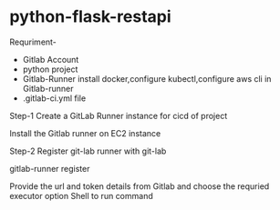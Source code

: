 # python-flask-restapi


Requriment-
- Gitlab Account
- python project
- Gitlab-Runner
            install docker,configure kubectl,configure aws cli in Gitlab-runner
- .gitlab-ci.yml file 



Step-1 Create a GitLab Runner instance for cicd of project

Install the Gitlab runner on EC2 instance 


Step-2 Register git-lab runner with git-lab

gitlab-runner register


Provide the url and token details from Gitlab and choose the requried executor option Shell  to run command 
